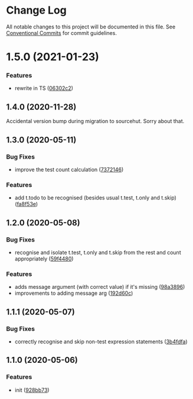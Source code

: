 # Change Log

All notable changes to this project will be documented in this file.
See [Conventional Commits](https://conventionalcommits.org) for commit guidelines.

# 1.5.0 (2021-01-23)

### Features

- rewrite in TS ([06302c2](https://github.com/codsen/codsen/commit/06302c2014895c4287fcfd5429bbb39ca3cffb79))

## 1.4.0 (2020-11-28)

Accidental version bump during migration to sourcehut. Sorry about that.

## 1.3.0 (2020-05-11)

### Bug Fixes

- improve the test count calculation ([7372146](https://gitlab.com/codsen/codsen/commit/7372146df3832347f6c81bd8b6517ded1f9b8416))

### Features

- add t.todo to be recognised (besides usual t.test, t.only and t.skip) ([fa8f53e](https://gitlab.com/codsen/codsen/commit/fa8f53ec674f6bde9e95f32950787720bb3817bf))

## 1.2.0 (2020-05-08)

### Bug Fixes

- recognise and isolate t.test, t.only and t.skip from the rest and count appropriately ([59f4480](https://gitlab.com/codsen/codsen/commit/59f44800b7cfa699dbfbd1948d343f8362c59ef8))

### Features

- adds message argument (with correct value) if it's missing ([98a3896](https://gitlab.com/codsen/codsen/commit/98a38967ac3e5cf8a337bea4039029b8db424fbb))
- improvements to adding message arg ([192d60c](https://gitlab.com/codsen/codsen/commit/192d60c6acca8e533cff9408bfe9d2ffb02c5145))

## 1.1.1 (2020-05-07)

### Bug Fixes

- correctly recognise and skip non-test expression statements ([3b4fdfa](https://gitlab.com/codsen/codsen/commit/3b4fdfad9bebc76a574981c7a97e7cc7e43be1f3))

## 1.1.0 (2020-05-06)

### Features

- init ([928bb73](https://gitlab.com/codsen/codsen/commit/928bb73e3d2a036b5da65ed192f4982e5e8b60a7))
